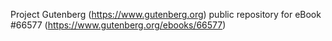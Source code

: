 Project Gutenberg (https://www.gutenberg.org) public repository for
eBook #66577 (https://www.gutenberg.org/ebooks/66577)
